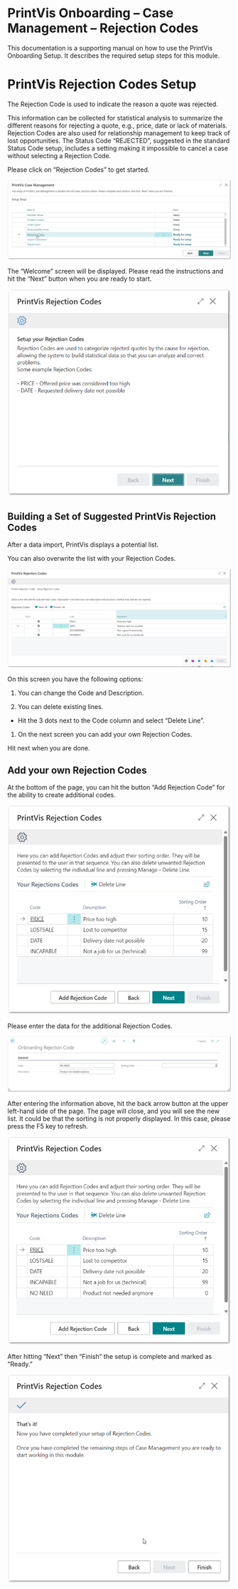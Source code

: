 # PrintVis Onboarding – Case Management – Rejection Codes

This documentation is a supporting manual on how to use the PrintVis
Onboarding Setup. It describes the required setup steps for this module.

# PrintVis Rejection Codes Setup

The Rejection Code is used to indicate the reason a quote was rejected.

This information can be collected for statistical analysis to summarize
the different reasons for rejecting a quote, e.g., price, date or lack
of materials. Rejection Codes are also used for relationship management
to keep track of lost opportunities. The Status Code “REJECTED”,
suggested in the standard Status Code setup, includes a setting making
it impossible to cancel a case without selecting a Rejection Code.

Please click on “Rejection Codes” to get started.

![PrintVis Rejection Codes](./assets/0206-image1.png)

The “Welcome” screen will be displayed. Please read the instructions and
hit the “Next” button when you are ready to start.

![PrintVis Rejection Codes](./assets/0206-image2.png)

## Building a Set of Suggested PrintVis Rejection Codes

After a data import, PrintVis displays a potential list.

You can also overwrite the list with your Rejection Codes.

![PrintVis Rejection Codes](./assets/0206-image3.png)

On this screen you have the following options:

1.  You can change the Code and Description.

2.  You can delete existing lines.

-   Hit the 3 dots next to the Code column and select “Delete Line”.

1.  On the next screen you can add your own Rejection Codes.

Hit next when you are done.

## Add your own Rejection Codes

At the bottom of the page, you can hit the button “Add Rejection Code”
for the ability to create additional codes.

![PrintVis Rejection Codes](./assets/0206-image4.png)

Please enter the data for the additional Rejection Codes.

![PrintVis Rejection Codes](./assets/0206-image5.png)

After entering the information above, hit the back arrow button at the
upper left-hand side of the page. The page will close, and you will see
the new list. It could be that the sorting is not properly displayed. In
this case, please press the F5 key to refresh.

![PrintVis Rejection Codes](./assets/0206-image6.png)

After hitting “Next” then “Finish” the setup is complete and marked as
“Ready.”

![PrintVis Rejection Codes](./assets/0206-image7.png)
